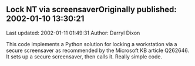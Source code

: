 ## Lock NT via screensaverOriginally published: 2002-01-10 13:30:21 
Last updated: 2002-01-11 01:49:31 
Author: Darryl Dixon 
 
This code implements a Python solution for locking a workstation via a secure screensaver as recommended by the Microsoft KB article Q262646.  It sets up a secure screensaver, then calls it.  Really simple code.